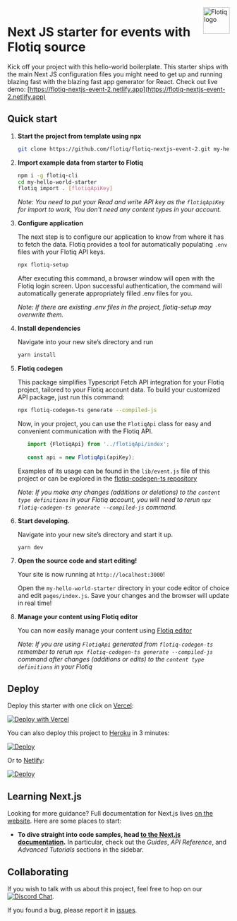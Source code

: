 <a href="https://flotiq.com/">
    <img src="https://editor.flotiq.com/fonts/fq-logo.svg" alt="Flotiq logo" title="Flotiq" align="right" height="60" />
</a>

Next JS starter for events with Flotiq source
===========================

Kick off your project with this hello-world boilerplate. This starter ships with the main Next JS configuration files you might need to get up and running blazing fast with the blazing fast app generator for React.
Check out live demo: [https://flotiq-nextjs-event-2.netlify.app](https://flotiq-nextjs-event-2.netlify.app) 

## Quick start

1. **Start the project from template using npx**

    ```bash
    git clone https://github.com/flotiq/flotiq-nextjs-event-2.git my-hello-world-starter
    ```
2. **Import example data from starter to Flotiq**
   
   ```bash
   npm i -g flotiq-cli
   cd my-hello-world-starter
   flotiq import . [flotiqApiKey]
   ```
   _Note: You need to put your Read and write API key as the `flotiqApiKey` for import to work, You don't need any content types in your account._

3. **Configure application**

   The next step is to configure our application to know from where it has to fetch the data.
   Flotiq provides a tool for automatically populating `.env` files with your Flotiq API keys.
   
   ```bash
   npx flotiq-setup
   ```

   After executing this command, a browser window will open with the Flotiq login screen. Upon successful authentication,
   the command will automatically generate appropriately filled .env files for you.
   
   _Note: If there are existing .env files in the project, flotiq-setup may overwrite them._   

4. **Install dependencies**

   Navigate into your new site’s directory and run

   ```bash
   yarn install
   ```
   
5. **Flotiq codegen**

   This package simplifies Typescript Fetch API integration for your Flotiq project, tailored to your Flotiq account 
   data. To build your customized API package, just run this command:
   
   ```bash
   npx flotiq-codegen-ts generate --compiled-js
   ```

   Now, in your project, you can use the `FlotiqApi` class for easy and convenient communication with the Flotiq API.

   ```javascript
      import {FlotiqApi} from '../flotiqApi/index';
      
      const api = new FlotiqApi(apiKey);
   ```
   
   Examples of its usage can be found in the `lib/event.js` file of this project or can be explored in the
   [flotiq-codegen-ts repository](https://github.com/flotiq/flotiq-codegen-ts)

   _Note: If you make any changes (additions or deletions) to the `content type definitions` in your Flotiq account, you will need to rerun `npx flotiq-codegen-ts generate --compiled-js` command._

6. **Start developing.**

   Navigate into your new site’s directory and start it up.

    ```shell
    yarn dev
    ```

7. **Open the source code and start editing!**

   Your site is now running at `http://localhost:3000`!

   Open the `my-hello-world-starter` directory in your code editor of choice and edit `pages/index.js`. Save your changes and the browser will update in real time!

8. **Manage your content using Flotiq editor**

   You can now easily manage your content using [Flotiq editor](https://editor.flotiq.com)
   
   _Note: If you are using `FlotiqApi` generated from `flotiq-codegen-ts` remember to rerun `npx flotiq-codegen-ts generate --compiled-js`
   command after changes (additions or edits) to the `content type definitions` in your Flotiq_

## Deploy

Deploy this starter with one click on [Vercel](https://vercel.com/):

[![Deploy with Vercel](https://vercel.com/button)](https://vercel.com/new/clone?repository-url=https%3A%2F%2Fgithub.com%2Fflotiq%2Fflotiq-nextjs-event-2)

You can also deploy this project to [Heroku](https://www.heroku.com/) in 3 minutes:

[![Deploy](https://www.herokucdn.com/deploy/button.svg)](https://heroku.com/deploy?template=https%3A%2F%2Fgithub.com%2Fflotiq%2Fflotiq-nextjs-event-2)

Or to [Netlify](https://www.netlify.com/):

[![Deploy](https://www.netlify.com/img/deploy/button.svg)](https://app.netlify.com/start/deploy?repository=https%3A%2F%2Fgithub.com%2Fflotiq%2Fflotiq-nextjs-event-2)

## Learning Next.js

Looking for more guidance? Full documentation for Next.js lives [on the website](https://nextjs.org/). Here are some places to start:

- **To dive straight into code samples, head [to the Next.js documentation](https://nextjs.org/docs/getting-started).** In particular, check out the _Guides_, _API Reference_, and _Advanced Tutorials_ sections in the sidebar.

## Collaborating

If you wish to talk with us about this project, feel free to hop on our [![Discord Chat](https://img.shields.io/discord/682699728454025410.svg)](https://discord.gg/FwXcHnX).

If you found a bug, please report it in [issues](https://github.com/flotiq/flotiq-nextjs-event-2/issues).
